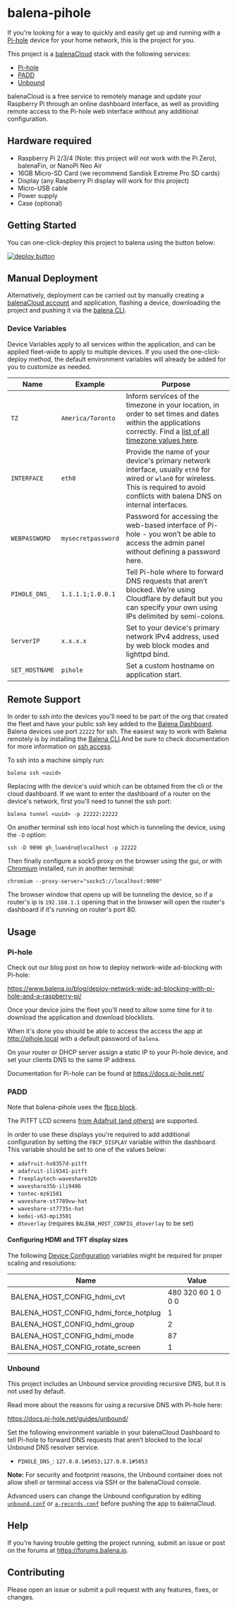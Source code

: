 # balena-pihole

If you're looking for a way to quickly and easily get up and running with a [Pi-hole](https://pi-hole.net/) device for your home network, this is the project for you.

This project is a [balenaCloud](https://www.balena.io/cloud) stack with the following services:

- [Pi-hole](https://pi-hole.net/)
- [PADD](https://github.com/pi-hole/PADD)
- [Unbound](https://unbound.net)

balenaCloud is a free service to remotely manage and update your Raspberry Pi through an online dashboard interface, as well as providing remote access to the Pi-hole web interface without any additional configuration.

## Hardware required

- Raspberry Pi 2/3/4 (Note: this project will not work with the Pi Zero), balenaFin, or NanoPi Neo Air
- 16GB Micro-SD Card (we recommend Sandisk Extreme Pro SD cards)
- Display (any Raspberry Pi display will work for this project)
- Micro-USB cable
- Power supply
- Case (optional)

## Getting Started

You can one-click-deploy this project to balena using the button below:

[![deploy button](https://balena.io/deploy.svg)](https://dashboard.balena-cloud.com/deploy?repoUrl=https://github.com/luandro/guarita&defaultDeviceType=raspberrypi3)

## Manual Deployment

Alternatively, deployment can be carried out by manually creating a [balenaCloud account](https://dashboard.balena-cloud.com) and application, flashing a device, downloading the project and pushing it via the [balena CLI](https://github.com/balena-io/balena-cli).

### Device Variables

Device Variables apply to all services within the application, and can be applied fleet-wide to apply to multiple devices. If you used the one-click-deploy method, the default environment variables will already be added for you to customize as needed.

| Name           | Example            | Purpose                                                                                                                                                                                                                       |
| -------------- | ------------------ | ----------------------------------------------------------------------------------------------------------------------------------------------------------------------------------------------------------------------------- |
| `TZ`           | `America/Toronto`  | Inform services of the timezone in your location, in order to set times and dates within the applications correctly. Find a [list of all timezone values here](https://en.wikipedia.org/wiki/List_of_tz_database_time_zones). |
| `INTERFACE`    | `eth0`             | Provide the name of your device's primary network interface, usually `eth0` for wired or `wlan0` for wireless. This is required to avoid conflicts with balena DNS on internal interfaces.                                    |
| `WEBPASSWORD`  | `mysecretpassword` | Password for accessing the web-based interface of Pi-hole - you won’t be able to access the admin panel without defining a password here.                                                                                     |
| `PIHOLE_DNS_`  | `1.1.1.1;1.0.0.1`  | Tell Pi-hole where to forward DNS requests that aren’t blocked. We’re using Cloudflare by default but you can specify your own using IPs delimited by semi-colons.                                                            |
| `ServerIP`     | `x.x.x.x`          | Set to your device's primary network IPv4 address, used by web block modes and lighttpd bind.                                                                                                                                 |
| `SET_HOSTNAME` | `pihole`           | Set a custom hostname on application start.                                                                                                                                                                                   |
## Remote Support

In order to ssh into the devices you'll need to be part of the org that created the fleet and have your public ssh key added to the [Balena Dashboard](https://www.balena.io/docs/learn/manage/ssh-access/#add-an-ssh-key-to-balenacloud). Balena devices use port `22222` for ssh. The easiest way to work with Balena remotely is by installing the [Balena CLI](https://www.balena.io/docs/reference/balena-cli/).And be sure to check documentation for more information on [ssh access](https://www.balena.io/docs/learn/manage/ssh-access/).

To ssh into a machine simply run:

```
balena ssh <uuid>
```

Replacing with the device's uuid which can be obtained from the cli or the cloud dashboard. If we want to enter the dashboard of a router on the device's network, first you'll need to tunnel the ssh port:

```
balena tunnel <uuid> -p 22222:22222
```

On another terminal ssh into local host which is tunneling the device, using the `-D` option:
```
ssh -D 9090 gh_luandro@localhost -p 22222
```

Then finally configure a sock5 proxy on the browser using the gui, or with [Chromium](https://www.chromium.org/getting-involved/download-chromium/) installed, run in another terminal:
```
chromium --proxy-server="socks5://localhost:9090"
```

The browser window that opens up will be tunneling the device, so if a router's ip is `192.168.1.1` opening that in the browser will open the router's dashboard if it's running on router's port 80.


## Usage

### Pi-hole

Check out our blog post on how to deploy network-wide ad-blocking with Pi-hole:

<https://www.balena.io/blog/deploy-network-wide-ad-blocking-with-pi-hole-and-a-raspberry-pi/>

Once your device joins the fleet you'll need to allow some time for it to download the application and download blocklists.

When it's done you should be able to access the access the app at <http://pihole.local> with a default password of `balena`.

On your router or DHCP server assign a static IP to your Pi-hole device, and set your clients DNS to the same IP address.

Documentation for Pi-hole can be found at <https://docs.pi-hole.net/>

### PADD

Note that balena-pihole uses the [fbcp block](https://github.com/balenablocks/fbcp).

The PiTFT LCD screens [from Adafruit (and others)](https://www.adafruit.com/?q=pitft) are supported.

In order to use these displays you're required to add additional configuration by setting
the `FBCP_DISPLAY` variable within the dashboard. This variable should be set to one of the values below:

- `adafruit-hx8357d-pitft`
- `adafruit-ili9341-pitft`
- `freeplaytech-waveshare32b`
- `waveshare35b-ili9486`
- `tontec-mz61581`
- `waveshare-st7789vw-hat`
- `waveshare-st7735s-hat`
- `kedei-v63-mpi3501`
- `dtoverlay` (requires `BALENA_HOST_CONFIG_dtoverlay` to be set)

#### Configuring HDMI and TFT display sizes

The following [Device Configuration](https://www.balena.io/docs/learn/manage/configuration/#configuration-variables)
variables might be required for proper scaling and resolutions:

| Name                                  | Value              |
| ------------------------------------- | ------------------ |
| BALENA_HOST_CONFIG_hdmi_cvt           | 480 320 60 1 0 0 0 |
| BALENA_HOST_CONFIG_hdmi_force_hotplug | 1                  |
| BALENA_HOST_CONFIG_hdmi_group         | 2                  |
| BALENA_HOST_CONFIG_hdmi_mode          | 87                 |
| BALENA_HOST_CONFIG_rotate_screen      | 1                  |

### Unbound

This project includes an Unbound service providing recursive DNS, but it is not used by default.

Read more about the reasons for using a recursive DNS with Pi-hole here:

<https://docs.pi-hole.net/guides/unbound/>

Set the following environment variable in your balenaCloud Dashboard to tell Pi-hole to forward DNS requests that aren’t blocked to the local Unbound DNS resolver service.

- `PIHOLE_DNS_`: `127.0.0.1#5053;127.0.0.1#5053`

**Note:** For security and footprint reasons, the Unbound container does not allow shell or terminal access via SSH or the balenaCloud console.

Advanced users can change the Unbound configuration by editing [`unbound.conf`](./unbound/unbound.conf) or [`a-records.conf`](./unbound/a-records.conf) before pushing the app to balenaCloud.

## Help

If you're having trouble getting the project running,
submit an issue or post on the forums at <https://forums.balena.io>.

## Contributing

Please open an issue or submit a pull request with any features, fixes, or changes.

